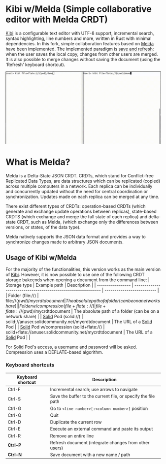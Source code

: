 # Kibi w/Melda (Simple collaborative editor with Melda CRDT)

[Kibi](https://github.com/ilai-deutel/kibi) is a configurable text editor with UTF-8 support, incremental search, syntax
highlighting, line numbers and more, written in Rust with minimal dependencies. In this fork, simple collaboration features based on 
[Melda](https://github.com/slashdotted/libmelda) have been implemented. The implemented paradigm is [save and refresh](https://support.microsoft.com/en-us/office/save-and-refresh-documents-e0baba43-d843-459b-95dd-d1973b65a2aa): when the user saves the local copy, changes from other users are merged. It is also possible to merge changes without saving the document (using the 'Refresh' keyboard shortcut).

[![asciicast](assets/asciicast.gif)](https://github.com/slashdotted/kibi/assets/asciicast.gif)

# What is Melda?

Melda is a Delta-State JSON CRDT. CRDTs, which stand for Conflict-free Replicated Data Types, are data structures which can be replicated (copied) across multiple computers in a network. Each replica can be individually and concurrently updated without the need for central coordination or synchronization. Updates made on each replica can be merged at any time.

There exist different types of CRDTs: operation-based CRDTs (which generate and exchange update operations between replicas), state-based CRDTS (which exchange and merge the full state of each replica) and delta-state CRDT, such as Melda, (which exchange only the differences between versions, or states, of the data type).

Melda natively supports the JSON data format and provides a way to synchronize changes made to arbitrary JSON documents.

## Usage of Kibi w/Melda
For the majority of the functionalities, this version works as the main version of [Kibi](https://github.com/ilai-deutel/kibi). 
However, it is now possible to use one of the following CRDT storage bakcends when opening a document from the command line:
| Storage type      | Example path                                              | Description |
| ----------------- | ------------------------------------------------------------- | -------------------------- |
| Folder (file://)           | file://$(pwd)/mycrdtdocument                   | The absolute path of a folder (can be on a network share) |
| Folder w/compression (file+flate://)           | file+flate://$(pwd)/mycrdtdocument     | The absolute path of a folder (can be on a network share) |
| [Solid](https://solidproject.org/) Pod (solid://)           | solid://anuser.solidcommunity.net/mycrdtdocument | The URL of a [Solid](https://solidproject.org/) Pod |
| [Solid](https://solidproject.org/) Pod w/compression (solid+flate://)            | solid+flate://anuser.solidcommunity.net/mycrdtdocument  | The URL of a [Solid](https://solidproject.org/) Pod |                                                      |
 
 For [Solid](https://solidproject.org/) Pod's access, a username and password will be asked. Compression uses a DEFLATE-based algorithm.


### Keyboard shortcuts

| Keyboard shortcut | Description                                                   |
| ----------------- | ------------------------------------------------------------- |
| Ctrl-F            | Incremental search; use arrows to navigate                    |
| Ctrl-S            | Save the buffer to the current file, or specify the file path |
| Ctrl-G            | Go to `<line number>[:<column number>]` position              |
| Ctrl-Q            | Quit                                                          |
| Ctrl-D            | Duplicate the current row                                     |
| Ctrl-E            | Execute an external command and paste its output              |
| Ctrl-R            | Remove an entire line                                         |
| **Ctrl-P**         | Refresh document (integrate changes from other users)        |
| **Ctrl-N**         | Save document with a new name / path        |

